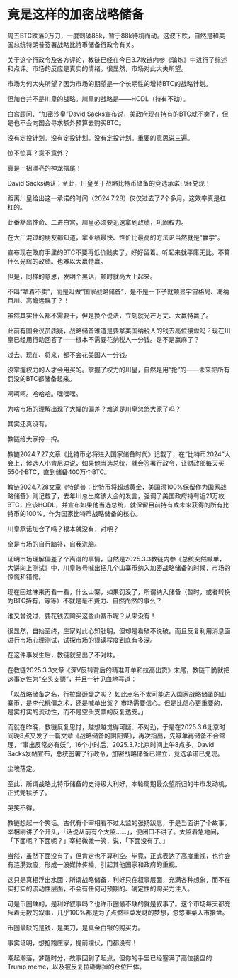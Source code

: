# 竟是这样的加密战略储备

周五BTC跌落9万刀，一度刺破85k，暂于88k待机而动。这波下跌，自然是和美国总统特朗普签署战略比特币储备行政令有关。

关于这个行政令及各方评论，教链已经在今日3.7教链内参《骗炮》中进行了综述和点评。市场的反应是真实的情绪。很显然，市场对此大失所望。

市场为何大失所望？因为市场的期望是一个长期性的增持BTC的战略计划。

但加仓并不是川皇的战略。川皇的战略是——HODL（持有不动）。

白宫顾问、“加密沙皇”David Sacks宣布说，美政府现在持有的BTC就不卖了，但是也不会向国会寻求额外预算去购买BTC。

没有定投计划。没有定投计划。没有定投计划。重要的意思说三遍。

惊不惊喜？意不意外？

真是一招漂亮的神龙摆尾！

David Sacks确认：至此，川皇关于战略比特币储备的竞选承诺已经兑现！

距离川皇给出这一承诺的时间（2024.7.28）仅仅过去了7个多月。这效率真是杠杠的。

此番豁出性命、二进白宫，川皇必须要迅速拿到政绩，巩固权力。

在大厂混过的朋友都知道，拿业绩最快、性价比最高的方法论当然就是“赢学”。

宣布现在政府手里的BTC不要再低价贱卖了，好好留着。听起来就平庸无比。不算什么光辉的政绩。也难以大赢特赢。

但是，同样的意思，发明个黑话，顿时就高大上起来。

不叫“拿着不卖”，而是叫做“国家战略储备”，是不是一下子就顿显宇宙格局、海纳百川、高瞻远瞩了？！

虽然其实什么都不需要干，但是换个说法，立刻就光芒万丈、大赢特赢了。

此前有国会议员质疑，战略储备难道是要拿美国纳税人的钱去高位接盘吗？现在川皇已经用行动回答了——根本不需要花纳税人一分钱。是不是赢麻了？

过去、现在、将来，都不会花美国人一分钱。

没掌握权力的人才会用买的。掌握了权力的川皇，自然是用“抢”的——未来把所有罚没的BTC都储备起来。

呵呵呵。哈哈哈。嘿嘿嘿。

为啥市场的理解出现了大幅的偏差？难道是川皇忽悠大家了吗？

其实还真没有。

教链给大家捋一捋。

教链2024.7.27文章《比特币必将进入国家储备时代》记载了，在“比特币2024”大会上，候选人小肯尼迪说，如果他当选总统，就会签署行政令，让财政部每天买550个BTC，直到储备400万个BTC。

教链2024.7.28文章《特朗普：比特币将超越黄金，美国须100%保留作为国家战略储备》则记载了，去年川总出席该大会的发言，强调了美国政府持有近21万枚BTC，应该HODL，并宣布如果他当选总统，就保留目前持有或未来获得的所有比特币的100%，作为国家比特币战略储备的核心。

川皇承诺加仓了吗？根本就没有，对吧？

全是市场的自行脑补，自我洗脑。

证明市场理解偏差了个离谱的事情，自然是2025.3.3教链内参《总统突然喊单，大饼向上测试》中，川皇账号喊出把几个山寨币纳入加密战略储备的时候，市场的惊慌和错愕。

现在回过味来再看一看，什么山寨，如果罚没了，所谓纳入储备（暂时，或者转换为BTC持有，等等）不就是毫不费力、自然而然的事么？

谁又曾说过，要花钱去购买这些山寨币呢？从来没有！

很显然，自始至终，庄家对此心知肚明，但却是看破不说破。而且反复利用消息面进行市场心理测试，试探市场的误读程度到底有多深。

在这件事发生后，教链就品出了不对味。

在教链2025.3.3文章《深V反转背后的精准开单和拉高出货》末尾，教链干脆就把这事定性为“空头支票”，并且一针见血地写道：

「以战略储备之名，行拉盘砸盘之实？ 如此点名不太可能进入国家战略储备的山寨币，是李代桃僵之术，还是喊单出货？ 市场需要信心。但是比信心更重要的，是实打实的流动性，而不是空头支票的反复透支。」

而就在昨晚，教链反复思忖，越想越觉得可疑、不对劲，于是在2025.3.6北京时间晚8点又发了一篇文章《战略储备的阴阳谋》，再次指出，先喊单再储备不合常理，“事出反常必有妖”。16个小时后，2025.3.7北京时间上午8点多，David Sacks发帖宣布，总统签署了行政令，加密战略储备已建立，竞选承诺已兑现。

尘埃落定。

至此，所谓战略比特币储备的史诗级大利好，本轮周期最众望所归的牛市发动机，正式完犊子了。

哭笑不得。

教链想起一个笑话。古代有个宰相看不过太监的张扬跋扈，于是当面讲了个故事。宰相刚讲了个开头，「话说从前有个太监……」，便闭口不讲了。太监着急地问，「下面呢？下面呢？」宰相微微一笑，说，「下面没有了。」

当然，虽然下面没有了，但肯定也不算利空。毕竟，正式表达了高度重视，也许会有涟漪效应，形成一波媒体传播，引起其他国家和政府的重视。

这只是真相浮出水面：所谓战略储备，利好只在叙事层面，充满各种想象，而不在实打实的流动性层面，不会有任何可预期的、确定性的购买力注入。

可是币圈缺的，是利好叙事吗？也许币圈最不缺的就是叙事了。这个市场每天都充斥着无数的叙事，几乎100%都是为了点燃韭菜发财的梦想，忽悠韭菜入市接盘。

币圈最缺的是钱，是美刀，是真金白银的购买力。

事实证明，想抢跑庄家，提前埋伏，门都没有！

潮起潮落，梦醒时分，故事回到了起点，但你的手里已经塞满了高位接盘的Trump meme，以及被反复拉砸爆掉的仓位尸体。
